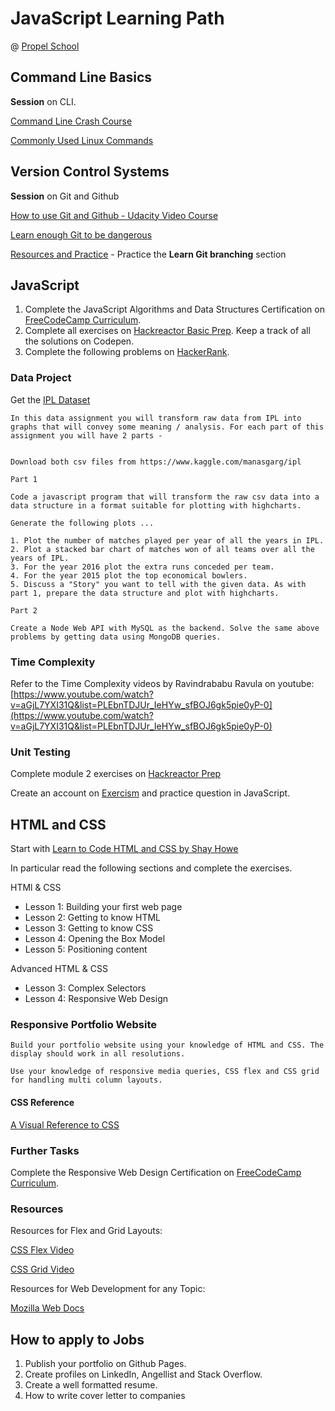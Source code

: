 # JavaScript Learning Path

@ [Propel School](https://propel.school/)

## Command Line Basics

**Session** on CLI.

[Command Line Crash Course](https://learnpythonthehardway.org/book/appendixa.html)

[Commonly Used Linux Commands](https://www.thegeekstuff.com/2010/11/50-linux-commands/)

## Version Control Systems

**Session** on Git and Github

[How to use Git and Github - Udacity Video Course](https://in.udacity.com/course/how-to-use-git-and-github--ud775)

[Learn enough Git to be dangerous](https://www.learnenough.com/git-tutorial)

[Resources and Practice](https://try.github.io/levels/1/challenges/1) - Practice the **Learn Git branching** section

## JavaScript

1. Complete the JavaScript Algorithms and Data Structures Certification on [FreeCodeCamp Curriculum](https://learn.freecodecamp.org/).
2. Complete all exercises on [Hackreactor Basic Prep](https://www.hackreactor.com/prep-programs/). Keep a track of all the solutions on Codepen.
3. Complete the following problems on [HackerRank](https://www.hackerrank.com/domains/algorithms?filters%5Bdifficulty%5D%5B%5D=easy&filters%5Bsubdomains%5D%5B%5D=warmup&filters%5Bsubdomains%5D%5B%5D=implementation&filters%5Bsubdomains%5D%5B%5D=strings&filters%5Bsubdomains%5D%5B%5D=arrays-and-sorting&filters%5Bsubdomains%5D%5B%5D=recursion&filters%5Bsubdomains%5D%5B%5D=algo-debugging).

### Data Project

Get the [IPL Dataset](https://www.kaggle.com/manasgarg/ipl)

	In this data assignment you will transform raw data from IPL into graphs that will convey some meaning / analysis. For each part of this assignment you will have 2 parts -


	Download both csv files from https://www.kaggle.com/manasgarg/ipl

	Part 1

	Code a javascript program that will transform the raw csv data into a data structure in a format suitable for plotting with highcharts.

	Generate the following plots ...

	1. Plot the number of matches played per year of all the years in IPL.
	2. Plot a stacked bar chart of matches won of all teams over all the years of IPL.
	3. For the year 2016 plot the extra runs conceded per team.
	4. For the year 2015 plot the top economical bowlers.
	5. Discuss a "Story" you want to tell with the given data. As with part 1, prepare the data structure and plot with highcharts.

	Part 2

	Create a Node Web API with MySQL as the backend. Solve the same above problems by getting data using MongoDB queries.

### Time Complexity

Refer to the Time Complexity videos by Ravindrababu Ravula on youtube: [https://www.youtube.com/watch?v=aGjL7YXI31Q&list=PLEbnTDJUr_IeHYw_sfBOJ6gk5pie0yP-0](https://www.youtube.com/watch?v=aGjL7YXI31Q&list=PLEbnTDJUr_IeHYw_sfBOJ6gk5pie0yP-0)

### Unit Testing

Complete module 2 exercises on [Hackreactor Prep](https://www.hackreactor.com/prep-programs/)

Create an account on [Exercism](https://exercism.io/) and practice question in JavaScript.

## HTML and CSS

Start with [Learn to Code HTML and CSS by Shay Howe](https://learn.shayhowe.com/)

In particular read the following sections and complete the exercises.

HTMl & CSS

* Lesson 1: Building your first web page
* Lesson 2: Getting to know HTML
* Lesson 3: Getting to know CSS
* Lesson 4: Opening the Box Model
* Lesson 5: Positioning content

Advanced HTML & CSS

* Lesson 3: Complex Selectors
* Lesson 4: Responsive Web Design

### Responsive Portfolio Website

	Build your portfolio website using your knowledge of HTML and CSS. The display should work in all resolutions.

	Use your knowledge of responsive media queries, CSS flex and CSS grid for handling multi column layouts.

#### CSS Reference

[A Visual Reference to CSS](https://cssreference.io/)

### Further Tasks

Complete the Responsive Web Design Certification on [FreeCodeCamp Curriculum](https://learn.freecodecamp.org/).

### Resources

Resources for Flex and Grid Layouts:

[CSS Flex Video](https://www.youtube.com/watch?v=JJSoEo8JSnc)

[CSS Grid Video](https://www.youtube.com/watch?v=jV8B24rSN5o)

Resources for Web Development for any Topic:

[Mozilla Web Docs](https://developer.mozilla.org/en-US/)


## How to apply to Jobs

1. Publish your portfolio on Github Pages.
2. Create profiles on LinkedIn, Angellist and Stack Overflow.
3. Create a well formatted resume.
4. How to write cover letter to companies

